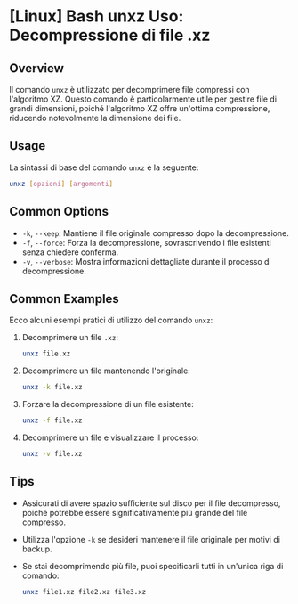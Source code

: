 # [Linux] Bash unxz Uso: Decompressione di file .xz

## Overview
Il comando `unxz` è utilizzato per decomprimere file compressi con l'algoritmo XZ. Questo comando è particolarmente utile per gestire file di grandi dimensioni, poiché l'algoritmo XZ offre un'ottima compressione, riducendo notevolmente la dimensione dei file.

## Usage
La sintassi di base del comando `unxz` è la seguente:

```bash
unxz [opzioni] [argomenti]
```

## Common Options
- `-k`, `--keep`: Mantiene il file originale compresso dopo la decompressione.
- `-f`, `--force`: Forza la decompressione, sovrascrivendo i file esistenti senza chiedere conferma.
- `-v`, `--verbose`: Mostra informazioni dettagliate durante il processo di decompressione.

## Common Examples
Ecco alcuni esempi pratici di utilizzo del comando `unxz`:

1. Decomprimere un file `.xz`:

   ```bash
   unxz file.xz
   ```

2. Decomprimere un file mantenendo l'originale:

   ```bash
   unxz -k file.xz
   ```

3. Forzare la decompressione di un file esistente:

   ```bash
   unxz -f file.xz
   ```

4. Decomprimere un file e visualizzare il processo:

   ```bash
   unxz -v file.xz
   ```

## Tips
- Assicurati di avere spazio sufficiente sul disco per il file decompresso, poiché potrebbe essere significativamente più grande del file compresso.
- Utilizza l'opzione `-k` se desideri mantenere il file originale per motivi di backup.
- Se stai decomprimendo più file, puoi specificarli tutti in un'unica riga di comando:

   ```bash
   unxz file1.xz file2.xz file3.xz
   ```